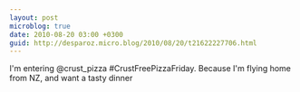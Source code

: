 ```yaml
---
layout: post
microblog: true
date: 2010-08-20 03:00 +0300
guid: http://desparoz.micro.blog/2010/08/20/t21622227706.html
---
```

I'm entering @crust_pizza #CrustFreePizzaFriday. Because I'm flying home from NZ, and want a tasty dinner
